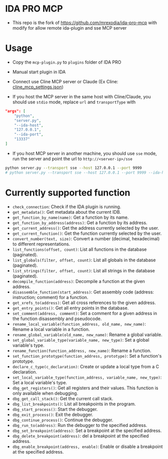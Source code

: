 # IDA PRO MCP

- This repo is the fork of https://github.com/mrexodia/ida-pro-mcp with modify for allow remote ida-plugin and sse MCP server

# Usage

- Copy the `mcp-plugin.py` to `plugins` folder of IDA PRO

- Manual start plugin in IDA

- Connect use Cline MCP server or Claude (Ex Cline: [cline_mcp_settings.json](cline_mcp_settings.json))

- If you host the MCP server in the same host with Cline/Claude, you should use `stdio` mode, replace `url` and `transportType` with

```json
"args": [
    "python",
    "server.py",
    "--ida-host",
    "127.0.0.1",
    "--ida-port",
    "13337"
]
```

- If you host MCP server in another machine, you should use `sse` mode, run the server and point the url to `http://<server-ip>/sse`

```bash
python server.py --transport sse --host 127.0.0.1 --port 9999
# python server.py --transport sse --host 127.0.0.1 --port 9999 --ida-host 192.168.48.138 --ida-port 13337
```

# Currently supported function

- `check_connection`: Check if the IDA plugin is running.
- `get_metadata()`: Get metadata about the current IDB.
- `get_function_by_name(name)`: Get a function by its name.
- `get_function_by_address(address)`: Get a function by its address.
- `get_current_address()`: Get the address currently selected by the user.
- `get_current_function()`: Get the function currently selected by the user.
- `convert_number(text, size)`: Convert a number (decimal, hexadecimal) to different representations.
- `list_functions(offset, count)`: List all functions in the database (paginated).
- `list_globals(filter, offset, count)`: List all globals in the database (paginated).
- `list_strings(filter, offset, count)`: List all strings in the database (paginated).
- `decompile_function(address)`: Decompile a function at the given address.
- `disassemble_function(start_address)`: Get assembly code (address: instruction; comment) for a function.
- `get_xrefs_to(address)`: Get all cross references to the given address.
- `get_entry_points()`: Get all entry points in the database.
- `set_comment(address, comment)`: Set a comment for a given address in the function disassembly and pseudocode.
- `rename_local_variable(function_address, old_name, new_name)`: Rename a local variable in a function.
- `rename_global_variable(old_name, new_name)`: Rename a global variable.
- `set_global_variable_type(variable_name, new_type)`: Set a global variable's type.
- `rename_function(function_address, new_name)`: Rename a function.
- `set_function_prototype(function_address, prototype)`: Set a function's prototype.
- `declare_c_type(c_declaration)`: Create or update a local type from a C declaration.
- `set_local_variable_type(function_address, variable_name, new_type)`: Set a local variable's type.
- `dbg_get_registers()`: Get all registers and their values. This function is only available when debugging.
- `dbg_get_call_stack()`: Get the current call stack.
- `dbg_list_breakpoints()`: List all breakpoints in the program.
- `dbg_start_process()`: Start the debugger.
- `dbg_exit_process()`: Exit the debugger.
- `dbg_continue_process()`: Continue the debugger.
- `dbg_run_to(address)`: Run the debugger to the specified address.
- `dbg_set_breakpoint(address)`: Set a breakpoint at the specified address.
- `dbg_delete_breakpoint(address)`: del a breakpoint at the specified address.
- `dbg_enable_breakpoint(address, enable)`: Enable or disable a breakpoint at the specified address.
